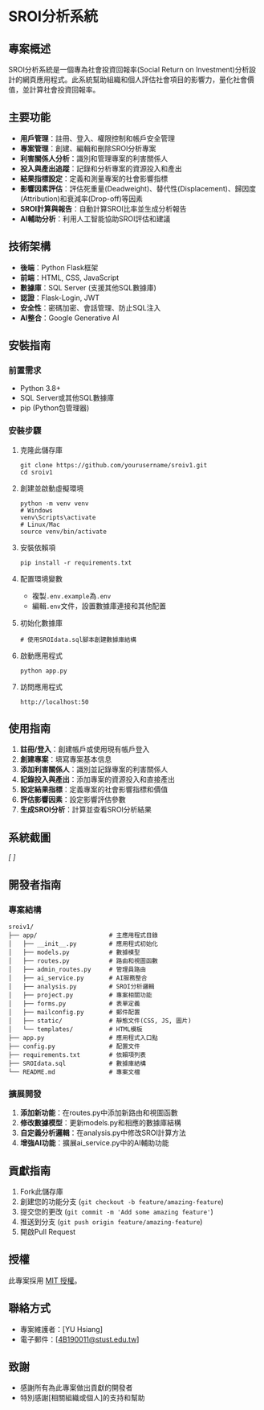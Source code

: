 # SROI分析系統

## 專案概述

SROI分析系統是一個專為社會投資回報率(Social Return on Investment)分析設計的網頁應用程式。此系統幫助組織和個人評估社會項目的影響力，量化社會價值，並計算社會投資回報率。

## 主要功能

- **用戶管理**：註冊、登入、權限控制和帳戶安全管理
- **專案管理**：創建、編輯和刪除SROI分析專案
- **利害關係人分析**：識別和管理專案的利害關係人
- **投入與產出追蹤**：記錄和分析專案的資源投入和產出
- **結果指標設定**：定義和測量專案的社會影響指標
- **影響因素評估**：評估死重量(Deadweight)、替代性(Displacement)、歸因度(Attribution)和衰減率(Drop-off)等因素
- **SROI計算與報告**：自動計算SROI比率並生成分析報告
- **AI輔助分析**：利用人工智能協助SROI評估和建議

## 技術架構

- **後端**：Python Flask框架
- **前端**：HTML, CSS, JavaScript
- **數據庫**：SQL Server (支援其他SQL數據庫)
- **認證**：Flask-Login, JWT
- **安全性**：密碼加密、會話管理、防止SQL注入
- **AI整合**：Google Generative AI

## 安裝指南

### 前置需求

- Python 3.8+
- SQL Server或其他SQL數據庫
- pip (Python包管理器)

### 安裝步驟

1. 克隆此儲存庫
   ```
   git clone https://github.com/yourusername/sroiv1.git
   cd sroiv1
   ```

2. 創建並啟動虛擬環境
   ```
   python -m venv venv
   # Windows
   venv\Scripts\activate
   # Linux/Mac
   source venv/bin/activate
   ```

3. 安裝依賴項
   ```
   pip install -r requirements.txt
   ```

4. 配置環境變數
   - 複製`.env.example`為`.env`
   - 編輯`.env`文件，設置數據庫連接和其他配置

5. 初始化數據庫
   ```
   # 使用SROIdata.sql腳本創建數據庫結構
   ```

6. 啟動應用程式
   ```
   python app.py
   ```

7. 訪問應用程式
   ```
   http://localhost:50
   ```

## 使用指南

1. **註冊/登入**：創建帳戶或使用現有帳戶登入
2. **創建專案**：填寫專案基本信息
3. **添加利害關係人**：識別並記錄專案的利害關係人
4. **記錄投入與產出**：添加專案的資源投入和直接產出
5. **設定結果指標**：定義專案的社會影響指標和價值
6. **評估影響因素**：設定影響評估參數
7. **生成SROI分析**：計算並查看SROI分析結果

## 系統截圖

*[ ]*

## 開發者指南

### 專案結構

```
sroiv1/
├── app/                    # 主應用程式目錄
│   ├── __init__.py         # 應用程式初始化
│   ├── models.py           # 數據模型
│   ├── routes.py           # 路由和視圖函數
│   ├── admin_routes.py     # 管理員路由
│   ├── ai_service.py       # AI服務整合
│   ├── analysis.py         # SROI分析邏輯
│   ├── project.py          # 專案相關功能
│   ├── forms.py            # 表單定義
│   ├── mailconfig.py       # 郵件配置
│   ├── static/             # 靜態文件(CSS, JS, 圖片)
│   └── templates/          # HTML模板
├── app.py                  # 應用程式入口點
├── config.py               # 配置文件
├── requirements.txt        # 依賴項列表
├── SROIdata.sql            # 數據庫結構
└── README.md               # 專案文檔
```

### 擴展開發

1. **添加新功能**：在routes.py中添加新路由和視圖函數
2. **修改數據模型**：更新models.py和相應的數據庫結構
3. **自定義分析邏輯**：在analysis.py中修改SROI計算方法
4. **增強AI功能**：擴展ai_service.py中的AI輔助功能

## 貢獻指南

1. Fork此儲存庫
2. 創建您的功能分支 (`git checkout -b feature/amazing-feature`)
3. 提交您的更改 (`git commit -m 'Add some amazing feature'`)
4. 推送到分支 (`git push origin feature/amazing-feature`)
5. 開啟Pull Request

## 授權

此專案採用 [MIT 授權](LICENSE)。

## 聯絡方式

- 專案維護者：[YU Hsiang]
- 電子郵件：[4B190011@stust.edu.tw]


## 致謝

- 感謝所有為此專案做出貢獻的開發者
- 特別感謝[相關組織或個人]的支持和幫助 
